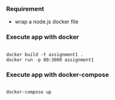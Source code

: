 ### Requirement

* wrap a node.js docker file

### Execute app with docker

```

docker build -t assignment1 .
docker run -p 80:3000 assignment1

```

### Execute app with docker-compose

```

docker-compose up

```
